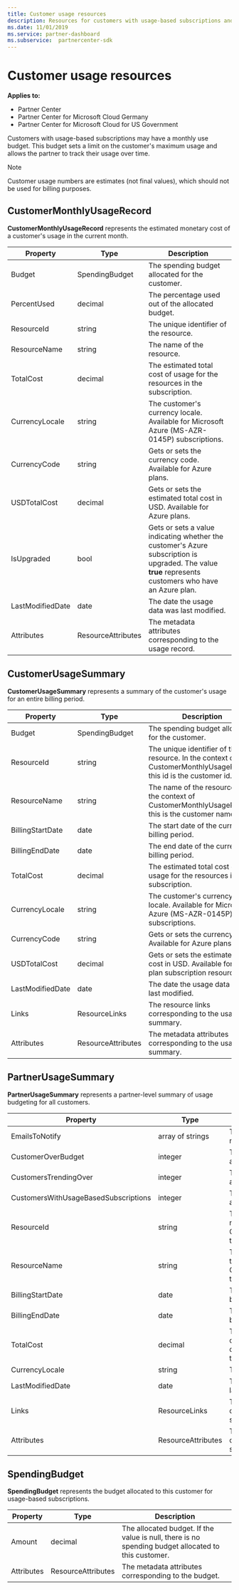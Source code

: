```yaml
---
title: Customer usage resources
description: Resources for customers with usage-based subscriptions and monthly use budgets (including CustomerMonthlyUsageRecord, CustomerUsageSummary, PartnerUsageSummary, and SpendingBudget).
ms.date: 11/01/2019
ms.service: partner-dashboard
ms.subservice:  partnercenter-sdk
---
```


# Customer usage resources

**Applies to:**

- Partner Center
- Partner Center for Microsoft Cloud Germany
- Partner Center for Microsoft Cloud for US Government

Customers with usage-based subscriptions may have a monthly use budget. This budget sets a limit on the customer's maximum usage and allows the partner to track their usage over time.

> [!NOTE]
> Customer usage numbers are estimates (not final values), which should not be used for billing purposes.

## CustomerMonthlyUsageRecord

**CustomerMonthlyUsageRecord** represents the estimated monetary cost of a customer's usage in the current month.

| Property         | Type               | Description                                                              |
|------------------|--------------------|--------------------------------------------------------------------------|
| Budget           | SpendingBudget     | The spending budget allocated for the customer.                          |
| PercentUsed      | decimal             | The percentage used out of the allocated budget.                        |
| ResourceId       | string             | The unique identifier of the resource.                                   |
| ResourceName     | string             | The name of the resource.                                                |
| TotalCost        | decimal             | The estimated total cost of usage for the resources in the subscription.|
| CurrencyLocale   | string             | The customer's currency locale. Available for Microsoft Azure (MS-AZR-0145P) subscriptions.            |
| CurrencyCode     | string             | Gets or sets the currency code. Available for Azure plans.           |
| USDTotalCost     | decimal             | Gets or sets the estimated total cost in USD. Available for Azure plans.                                         |
| IsUpgraded       | bool             | Gets or sets a value indicating whether the customer's Azure subscription is upgraded. The value **true** represents customers who have an Azure plan.                         |
| LastModifiedDate | date               | The date the usage data was last modified.                               |
| Attributes       | ResourceAttributes | The metadata attributes corresponding to the usage record.               |

## CustomerUsageSummary

**CustomerUsageSummary** represents a summary of the customer's usage for an entire billing period.

| Property         | Type               | Description                                                                                                      |
|------------------|--------------------|------------------------------------------------------------------------------------------------------------------|
| Budget           | SpendingBudget     | The spending budget allocated for the customer.                                                                  |
| ResourceId       | string             | The unique identifier of the resource. In the context of CustomerMonthlyUsageRecord, this id is the customer id. |
| ResourceName     | string             | The name of the resource. In the context of CustomerMonthlyUsageRecord, this is the customer name.               |
| BillingStartDate | date               | The start date of the current billing period.                                                                    |
| BillingEndDate   | date               | The end date of the current billing period.                                                                      |
| TotalCost        | decimal             | The estimated total cost of usage for the resources in the subscription.                                         |
| CurrencyLocale   | string             | The customer's currency locale. Available for Microsoft Azure (MS-AZR-0145P) subscriptions.                                         |
| CurrencyCode     | string             | Gets or sets the currency code. Available for Azure plans.                                         |
| USDTotalCost     | decimal             | Gets or sets the estimated total cost in USD. Available for Azure plan subscription resources.                                         |
| LastModifiedDate | date               | The date the usage data was last modified.                                                                       |
| Links            | ResourceLinks      | The resource links corresponding to the usage summary.                                                           |
| Attributes       | ResourceAttributes | The metadata attributes corresponding to the usage summary.                                                      |

## PartnerUsageSummary

**PartnerUsageSummary** represents a partner-level summary of usage budgeting for all customers.

| Property         | Type               | Description                                                                                                      |
|------------------|--------------------|------------------------------------------------------------------------------------------------------------------|
| EmailsToNotify   | array of strings   | The list of email addresses for notifications.                                                                   |
| CustomerOverBudget | integer          | The number of customers that are over budget.                                                                    |
| CustomersTrendingOver | integer       | The number of customers that are close to going over budget.                                                     |
| CustomersWithUsageBasedSubscriptions  | integer | The number of customers with a usage-based subscription.                                               |
| ResourceId       | string             | The unique identifier of the resource. In the context of CustomerMonthlyUsageRecord, this id is the customer id. |
| ResourceName     | string             | The name of the resource. In the context of CustomerMonthlyUsageRecord, this is the customer name.               |
| BillingStartDate | date               | The start date of the current billing period.                                                                    |
| BillingEndDate   | date               | The end date of the current billing period.                                                                      |
| TotalCost        | decimal             | The estimated total cost of all customer usage based on current usage from the start of the billing period.      |
| CurrencyLocale   | string             | The currency locale.                                                                                             |
| LastModifiedDate | date               | The date the usage data was last modified.                                                                       |
| Links            | ResourceLinks      | The resource links corresponding to the usage summary.                                                           |
| Attributes       | ResourceAttributes | The metadata attributes corresponding to the usage summary.                                                      |

## SpendingBudget

**SpendingBudget** represents the budget allocated to this customer for usage-based subscriptions.

| Property   | Type               | Description                                                                                         |
|------------|--------------------|-----------------------------------------------------------------------------------------------------|
| Amount     | decimal             | The allocated budget. If the value is null, there is no spending budget allocated to this customer. |
| Attributes | ResourceAttributes | The metadata attributes corresponding to the budget.                                                |
